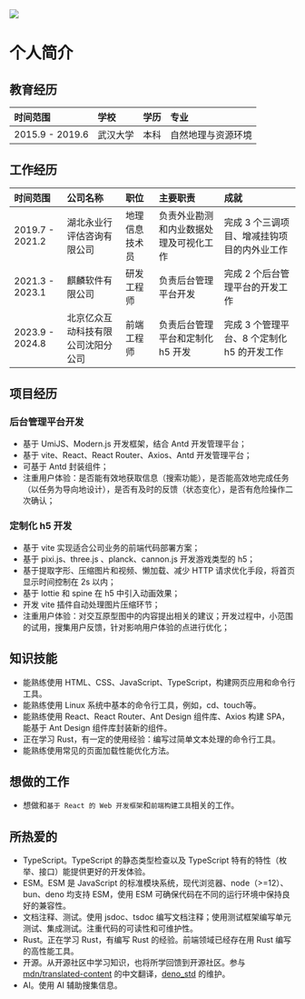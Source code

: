 <img src='https://github-readme-stats.vercel.app/api?username=familyboat&show_icons=true&theme=radical&count_private=true&show_icons=true&include_all_commits=true' />

# 个人简介

## 教育经历
| 时间范围 | 学校 | 学历 | 专业 |
| :-- | :-- | :-- | :-- |
| 2015.9 - 2019.6 | 武汉大学 | 本科 | 自然地理与资源环境 | 

## 工作经历

| 时间范围 | 公司名称 | 职位 | 主要职责 | 成就 |
| :-- | :-- | :-- | :-- | :-- |
| 2019.7 - 2021.2 | 湖北永业行评估咨询有限公司 | 地理信息技术员 | 负责外业勘测和内业数据处理及可视化工作 | 完成 3 个三调项目、增减挂钩项目的内外业工作 |
| 2021.3 - 2023.1 | 麒麟软件有限公司 | 研发工程师 | 负责后台管理平台开发 | 完成 2 个后台管理平台的开发工作 |
| 2023.9 - 2024.8 | 北京亿众互动科技有限公司沈阳分公司 | 前端工程师 | 负责后台管理平台和定制化 h5 开发 | 完成 3 个管理平台、8 个定制化 h5 的开发工作 |

## 项目经历

### 后台管理平台开发

- 基于 UmiJS、Modern.js 开发框架，结合 Antd 开发管理平台；
- 基于 vite、React、React Router、Axios、Antd 开发管理平台；
- 可基于 Antd 封装组件；
- 注重用户体验：是否能有效地获取信息（搜索功能），是否能高效地完成任务（以任务为导向地设计），是否有及时的反馈（状态变化），是否有危险操作二次确认；

### 定制化 h5 开发

- 基于 vite 实现适合公司业务的前端代码部署方案；
- 基于 pixi.js、three.js 、planck、cannon.js 开发游戏类型的 h5；
- 基于提取字形、压缩图片和视频、懒加载、减少 HTTP 请求优化手段，将首页显示时间控制在 2s 以内；
- 基于 lottie 和 spine 在 h5 中引入动画效果；
- 开发 vite 插件自动处理图片压缩环节；
- 注重用户体验：对交互原型图中的内容提出相关的建议；开发过程中，小范围的试用，搜集用户反馈，针对影响用户体验的点进行优化；

## 知识技能

- 能熟练使用 HTML、CSS、JavaScript、TypeScript，构建网页应用和命令行工具。
- 能熟练使用 Linux 系统中基本的命令行工具，例如，cd、touch等。
- 能熟练使用 React、React Router、Ant Design 组件库、Axios 构建 SPA，能基于 Ant Design 组件库封装新的组件。
- 正在学习 Rust，有一定的使用经验：编写过简单文本处理的命令行工具。
- 能熟练使用常见的页面加载性能优化方法。

## 想做的工作

- 想做和`基于 React 的 Web 开发框架`和`前端构建工具`相关的工作。

## 所热爱的

- TypeScript。TypeScript 的静态类型检查以及 TypeScript 特有的特性（枚举、接口）能提供更好的开发体验。
- ESM。ESM 是 JavaScript 的标准模块系统，现代浏览器、node（>=12）、bun、deno 均支持 ESM，使用 ESM 可确保代码在不同的运行环境中保持良好的兼容性。
- 文档注释、测试。使用 jsdoc、tsdoc 编写文档注释；使用测试框架编写单元测试、集成测试。注重代码的可读性和可维护性。
- Rust。正在学习 Rust，有编写 Rust 的经验。前端领域已经存在用 Rust 编写的高性能工具。
- 开源。从开源社区中学习知识，也将所学回馈到开源社区。参与 [mdn/translated-content](https://github.com/mdn/translated-content) 的中文翻译，[deno_std](https://github.com/denoland/std) 的维护。
- AI。使用 AI 辅助搜集信息。
